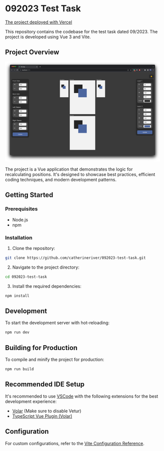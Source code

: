 # 092023 Test Task

[The project deployed with Vercel](https://092023-test-task-soxl.vercel.app/)

This repository contains the codebase for the test task dated 09/2023.
The project is developed using Vue 3 and Vite.

## Project Overview

![img.png](img.png)

The project is a Vue application that demonstrates the logic for recalculating positions.
It's designed to showcase best practices, efficient coding techniques, and modern development patterns.

## Getting Started

### Prerequisites

- Node.js
- npm

### Installation

1. Clone the repository:

```bash
git clone https://github.com/catherineriver/092023-test-task.git
```

2. Navigate to the project directory:

```bash
cd 092023-test-task
```

3. Install the required dependencies:

```bash
npm install
```

## Development

To start the development server with hot-reloading:

```bash
npm run dev
```

## Building for Production

To compile and minify the project for production:

```bash
npm run build
```

## Recommended IDE Setup

It's recommended to use [VSCode](https://code.visualstudio.com/) with the following extensions for the best development
experience:

- [Volar](https://marketplace.visualstudio.com/items?itemName=Vue.volar) (Make sure to disable Vetur)
- [TypeScript Vue Plugin (Volar)](https://marketplace.visualstudio.com/items?itemName=Vue.vscode-typescript-vue-plugin)

## Configuration

For custom configurations, refer to the [Vite Configuration Reference](https://vitejs.dev/config/).
